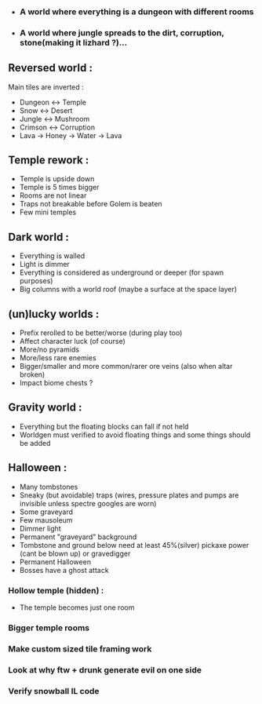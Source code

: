* ### A world where everything is a dungeon with different rooms

* ### A world where jungle spreads to the dirt, corruption, stone(making it lizhard ?)...

## Reversed world :
Main tiles are inverted : 

* Dungeon <-> Temple
* Snow <-> Desert
* Jungle <-> Mushroom
* Crimson <-> Corruption
* Lava -> Honey -> Water -> Lava

## Temple rework : 
* Temple is upside down
* Temple is 5 times bigger
* Rooms are not linear
* Traps not breakable before Golem is beaten
* Few mini temples

## Dark world :
* Everything is walled
* Light is dimmer
* Everything is considered as underground or deeper (for spawn purposes)
* Big columns with a world roof (maybe a surface at the space layer)

## (un)lucky worlds :
* Prefix rerolled to be better/worse (during play too)
* Affect character luck (of course)
* More/no pyramids
* More/less rare enemies
* Bigger/smaller and more common/rarer ore veins (also when altar broken)
* Impact biome chests ?

## Gravity world :
* Everything but the floating blocks can fall if not held
* Worldgen must verified to avoid floating things and some things should be added

## Halloween :
* Many tombstones
* Sneaky (but avoidable) traps (wires, pressure plates and pumps are invisible unless spectre googles are worn)
* Some graveyard
* Few mausoleum
* Dimmer light
* Permanent "graveyard" background
* Tombstone and ground below need at least 45%(silver) pickaxe power (cant be blown up) or gravedigger
* Permanent Halloween
* Bosses have a ghost attack

### Hollow temple (hidden) :
* The temple becomes just one room

### Bigger temple rooms

### Make custom sized tile framing work

### Look at why ftw + drunk generate evil on one side

### Verify snowball IL code